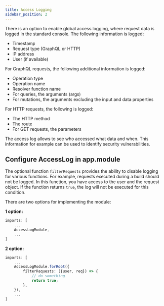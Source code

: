 ```yaml
---
title: Access Logging
sidebar_position: 2
---
```


There is an option to enable global access logging, where request data is logged in the standard console. The following information is logged:

-   Timestamp
-   Request type (GraphQL or HTTP)
-   IP address
-   User (if available)

For GraphQL requests, the following additional information is logged:

-   Operation type
-   Operation name
-   Resolver function name
-   For queries, the arguments (args)
-   For mutations, the arguments excluding the input and data properties

For HTTP requests, the following is logged:

-   The HTTP method
-   The route
-   For GET requests, the parameters

The access log allows to see who accessed what data and when. This information for example can be used to identify security vulnerabilities.

## Configure AccessLog in app.module

The optional function `filterRequests` provides the ability to disable logging for various functions. For example, requests executed during a build should not be logged. In this function, you have access to the user and the request object. If the function returns `true`, the log will not be executed for this condition.

There are two options for implementing the module:

**1 option:**

```ts
imports: [
    ...
    AccessLogModule,
    ...
]
```

**2 option:**

```ts
imports: [
    ...
    AccessLogModule.forRoot({
        filterRequests: ({user, req}) => {
            // do something
            return true;
        },
    }),
    ...
]
```
